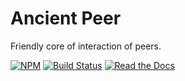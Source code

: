 # Ancient Peer

Friendly core of interaction of peers.

[![NPM](https://img.shields.io/npm/v/ancient-peer.svg)](https://www.npmjs.com/package/ancient-peer)
[![Build Status](https://travis-ci.org/AncientSouls/Peer.svg?branch=master)](https://travis-ci.org/AncientSouls/Peer)
[![Read the Docs](https://img.shields.io/readthedocs/pip.svg)](https://ancientsouls.github.io/)